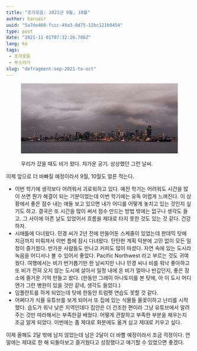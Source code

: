 ```yaml
---
title: "조각모음: 2021년 9월, 10월"
author: haruair
uuid: "5a7de460-fccc-49a3-8d75-12bc121b0454"
type: post
date: "2021-11-01T07:32:26.786Z"
lang: ko
tags:
 - 조각모음
 - 부스러기
slug: "defragment-sep-2021-to-oct"
---
```


<figure class="wide">

![](./seattle.jpg)

<figcaption>우리가 갔을 때도 비가 왔다. 차가운 공기. 상상했던 그런 날씨.</figcaption>
</figure>

이제 앞으로 더 바빠질 예정이라서 9월, 10월도 얼른 적는다.

- 이번 학기에 생각보다 어려워서 괴로워하고 있다. 예전 학기는 어려워도 시간을 많이 쓰면 뭔가 해결이 되는 기분이었는데 이번 학기에는 유독 어렵게 느껴진다. 이 상황에서 좋은 점수 내는 애들 보고 있으면 내가 어디를 어떻게 놓치고 있는 것인지 싶기도 하고. 결국은 또 시간을 많이 써서 점수 만드는 방법 밖에는 없구나 생각도 들고. 그 사이에 아픈 날도 있었어서 흐름을 제대로 타지 못한 것도 있는 것 같다. 건강하자.
- 시애틀에 다녀왔다. 민경 씨가 2년 전에 만들어둔 스케줄이 있었는데 판데믹 탓에 지금까지 미뤄져서 이번 틈에 잠시 다녀왔다. 탄탄한 계획 덕분에 고민 없이 모든 일정이 즐거웠다. 반가운 사람들도 만나고 커피도 많이 마셨다. 자연 속에 있는 도시라 녹음을 어디서나 볼 수 있어서 좋았다. Pacific Northwest 라고 부르는 것도 귀여웠다. 여행에서는 비가 번거롭기만 한 날씨지만 나나 민경 씨나 비를 워낙 좋아하고 또 비가 전혀 오지 않는 도시에 살아서 일정 내에 온 비가 얼마나 반갑던지, 좋은 장소에 즐거운 기억 만들고 왔다. (한동안 그레이 아나토미를 본 탓에, 아 이 도시 어디엔가 그런 병원이 있을 것만 같네, 생각도 들었다.)
- 임플란트를 하게 되었는데 탓에 한동안 트럼펫 연습도 못할 것 같다.
- 어쩌다가 식물 유튜브를 보게 되어서 또 집에 있는 식물들 물꽂이하고 난리를 시작했다. 습도가 워낙 낮은 지역인데다 집안은 더 건조한 편이라 그냥 유튜브에서 알려주는 것만 따라해서는 부족한걸 배웠다. 어떻게 관찰하고 부족한 부분을 채우는지 조금 알게 되었다. 이번에는 좀 제대로 화분에도 옮겨 심고 제대로 키우고 싶다.

이제 올해도 2달 밖에 남지 않았는데 남은 2달이 더 바쁠 예정이라서 조금 걱정이다. 연말에는 제대로 한 해 되돌아보고 즐거웠다고 성장했다고 얘기할 수 있었으면 좋겠다.
